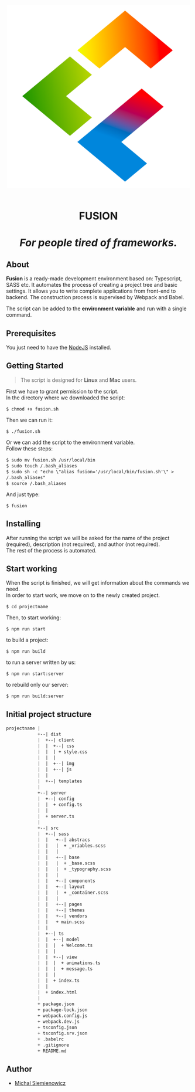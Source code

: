 <div align="center">
	<div>
		<img width="500" src="media/fusion.svg" alt="Fusion">
	</div>
	<br>
    <h1>FUSION<h1>
    <em>For people tired of frameworks.</em>
</div>

## About
**Fusion** is a ready-made development environment based on: Typescript, SASS etc. It automates the process of creating a project tree and basic settings. It allows you to write complete applications from front-end to backend.
The construction process is supervised by Webpack and Babel.


The script can be added to the **environment variable** and run with a single command.

## Prerequisites
You just need to have the [NodeJS](https://nodejs.org/en/) installed.

## Getting Started
> The script is designed for **Linux** and **Mac** users.

First we have to grant permission to the script.<br>
In the directory where we downloaded the script:
```
$ chmod +x fusion.sh
```

Then we can run it:
```
$ ./fusion.sh
```

Or we can add the script to the environment variable.<br>
Follow these steps:
```
$ sudo mv fusion.sh /usr/local/bin
$ sudo touch /.bash_aliases
$ sudo sh -c "echo \"alias fusion='/usr/local/bin/fusion.sh'\" > /.bash_aliases"
$ source /.bash_aliases
```

And just type:
```
$ fusion
```

## Installing
After running the script we will be asked for the name of the project (required), description (not required), and author (not required).<br>
The rest of the process is automated.

## Start working
When the script is finished, we will get information about the commands we need.<br>
In order to start work, we move on to the newly created project.
```
$ cd projectname
```
Then, to start working:
```
$ npm run start
```

to build a project:
```
$ npm run build
```

to run a server written by us:
```
$ npm run start:server
```

to rebuild only our server:
```
$ npm run build:server
```

## Initial project structure

    projectname |
                +--| dist
                |  +--| client
                |  |  +--| css
                |  |  | + style.css
                |  |  |
                |  |  +--| img
                |  |  +--| js
                |  |
                |  +--| templates
                |
                +--| server
                |  +--| config
                |  |  + config.ts
                |  |
                |  + server.ts
                |
                +--| src
                |  +--| sass
                |  |   +--| abstracs
                |  |   |  + _vriables.scss
                |  |   |
                |  |   +--| base
                |  |   |  + _base.scss
                |  |   |  + _typography.scss
                |  |   |
                |  |   +--| components
                |  |   +--| layout
                |  |   |  + _container.scss
                |  |   |
                |  |   +--| pages
                |  |   +--| themes
                |  |   +--| vendors
                |  |   + main.scss
                |  |
                |  +--| ts
                |  |  +--| model
                |  |  |  + Welcome.ts
                |  |  |
                |  |  +--| view
                |  |  |  + animations.ts
                |  |  |  + message.ts
                |  |  |
                |  |  + index.ts
                |  |
                |  + index.html
                |
                + package.json
                + package-lock.json
                + webpack.config.js
                + webpack.dev.js
                + tsconfig.json
                + tsconfig.srv.json
                + .babelrc
                + .gitignore
                + README.md

## Author
- [Michal Siemienowicz](linkedin.com/in/michal-siemienowicz-761879151)

